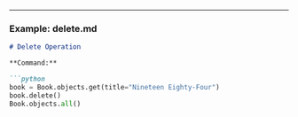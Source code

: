 
---

### **Example: delete.md**

```markdown
# Delete Operation

**Command:**

```python
book = Book.objects.get(title="Nineteen Eighty-Four")
book.delete()
Book.objects.all()
